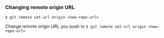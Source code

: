 ### Changing remote origin URL

`$ git remote set-url origin <new-repo-url>`

Change remote origin URL you push to
`$ git remote set-url origin <new-repo-url>`
